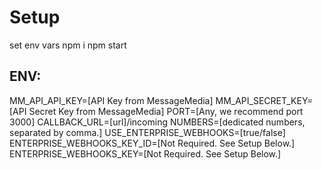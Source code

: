 # Setup

set env vars
npm i
npm start

## ENV:
MM_API_API_KEY=[API Key from MessageMedia]
MM_API_SECRET_KEY=[API Secret Key from MessageMedia]
PORT=[Any, we recommend port 3000]
CALLBACK_URL=[url]/incoming
NUMBERS=[dedicated numbers, separated by comma.]
USE_ENTERPRISE_WEBHOOKS=[true/false]
ENTERPRISE_WEBHOOKS_KEY_ID=[Not Required. See Setup Below.]
ENTERPRISE_WEBHOOKS_KEY=[Not Required. See Setup Below.]
